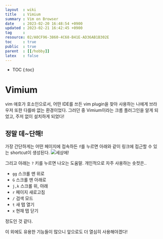```yaml
---
layout  : wiki
title   : Vimium 
summary : Vim on Browser 
date    : 2023-02-20 16:48:54 +0900
updated : 2023-02-21 16:42:45 +0900
tag     : 
resource: 02/A0CF96-3860-4C68-B41E-AD36AB1B302E
toc     : true
public  : true
parent  : [[/hobby]] 
latex   : false
---
```

* TOC
{:toc}

# Vimium
vim 애호가 호소인으로서, 어떤 IDE를 쓰든 vim plugin을 찾아 사용하는 나에게 브라우저 또한 다를바 없는 환경이었다. 그러던 중 Vimium이라는 크롬 플러그인을 알게 되었고, 주저 없이 설치하게 되었다!

## 정말 데~단해!

가장 간단하게는 어떤 페이지에 접속하든 `f`를 누르면 아래와 같이 링크에 접근할 수 있는 shortcut이 생성된다.
![세상에!](https://user-images.githubusercontent.com/65525980/220278584-3e9c01a7-3551-4a9f-ba2b-d082a9610138.png)

그리고 아래는 `?` 키를 누르면 나오는 도움말. 개인적으로 자주 사용하는 숏컷은..
- `gg` 스크롤 맨 위로
- `G` 스크롤 맨 아래로
- `j,k` 스크롤 위, 아래 
- `r` 페이지 새로고침
- `/` 검색 모드
- `t` 새 탭 열기
- `x` 현재 탭 닫기

정도인 것 같다.

이 외에도 유용한 기능들이 많으니 앞으로도 더 열심히 사용해야겠다!
